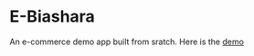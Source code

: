 # E-Biashara

An e-commerce demo app built from sratch. Here is the [demo](https://admiring-cori-cbea37.netlify.app/)

